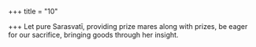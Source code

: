 +++
title = "10"

+++
Let pure Sarasvatī, providing prize mares along with prizes,
be eager for our sacrifice, bringing goods through her insight.